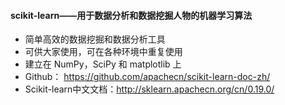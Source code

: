 #### scikit-learn——用于数据分析和数据挖掘人物的机器学习算法

* 简单高效的数据挖掘和数据分析工具
* 可供大家使用，可在各种环境中重复使用
* 建立在 NumPy，SciPy 和 matplotlib 上
* Github： https://github.com/apachecn/scikit-learn-doc-zh/
* Scikit-learn中文文档：http://sklearn.apachecn.org/cn/0.19.0/
